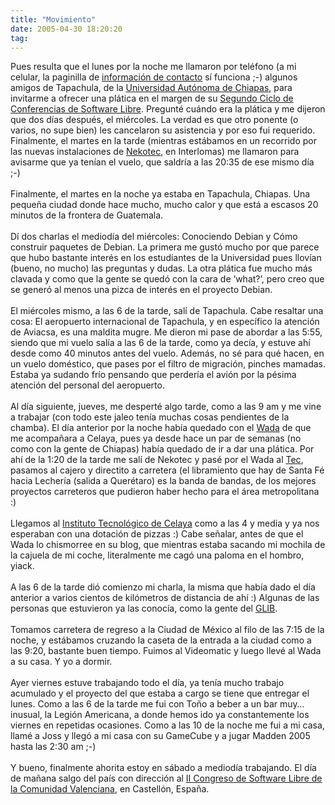 ```yaml
---
title: "Movimiento"
date: 2005-04-30 18:20:20
tag: 
---
```

Pues resulta que el lunes por la noche me llamaron por teléfono (a mi celular, la paginilla de <a target="_self" href="http://damog.net/index.php?option=com_content&amp;task=view&amp;id=20&amp;Itemid=52">información de contacto</a> sí funciona ;-) algunos amigos de Tapachula, de la <a target="_blank" href="http://www.unach.mx/">Universidad Autónoma de Chiapas</a>, para invitarme a ofrecer una plática en el margen de su <a target="_blank" href="http://www.swlibre.unach.mx/">Segundo Ciclo de Conferencias de Software Libre</a>.
Pregunté cuándo era la plática y me dijeron que dos días después, el
miércoles. La verdad es que otro ponente (o varios, no supe bien) les
cancelaron su asistencia y por eso fui requerido. Finalmente, el martes
en la tarde (mientras estábamos en un recorrido por las nuevas
instalaciones de <a target="_blank" href="http://www.nekotec.com.mx/">Nekotec</a>, en Interlomas) me llamaron para avisarme que ya tenían el vuelo, que saldría a las 20:35 de ese mismo día ;-)<br/><br/>
Finalmente, el martes en la noche ya estaba en Tapachula, Chiapas. Una
pequeña ciudad donde hace mucho, mucho calor y que está a escasos 20
minutos de la frontera de Guatemala.<br/><br/>
Dí dos charlas el mediodía del miércoles: Conociendo Debian y Cómo
construir paquetes de Debian. La primera me gustó mucho por que parece
que hubo bastante interés en los estudiantes de la Universidad pues
llovían (bueno, no mucho) las preguntas y dudas. La otra plática fue
mucho más clavada y como que la gente se quedó con la cara de &#8216;what?&#8217;,
pero creo que se generó al menos una pizca de interés en el proyecto
Debian.<br/><br/>
El miércoles mismo, a las 6 de la tarde, salí de Tapachula. Cabe
resaltar una cosa: El aeropuerto internacional de Tapachula, y en
específico la atención de Aviacsa, es una maldita mugre. Me dieron mi
pase de abordar a las 5:55, siendo que mi vuelo salía a las 6 de la
tarde, como ya decía, y estuve ahí desde como 40 minutos antes del
vuelo. Además, no sé para qué hacen, en un vuelo doméstico, que pases
por el filtro de migración, pinches mamadas. Estaba ya sudando frío
pensando que perdería el avión por la pésima atención del personal del
aeropuerto.<br/><br/>
Al día siguiente, jueves, me desperté algo tarde, como a las 9 am y me
vine a trabajar (con todo este jaleo tenía muchas cosas pendientes de
la chamba). El día anterior por la noche había quedado con el <a target="_blank" href="http://www.wada.com.mx">Wada</a>
de que me acompañara a Celaya, pues ya desde hace un par de semanas (no
como con la gente de Chiapas) había quedado de ir a dar una plática.
Por ahí de la 1:20 de la tarde me salí de Nekotec y pasé por el Wada al
<a target="_blank" href="http://www.csf.itesm.mx">Tec</a>,
pasamos al cajero y directito a carretera (el libramiento que hay de
Santa Fé hacia Lechería (salida a Querétaro) es la banda de bandas, de
los mejores proyectos carreteros que pudieron haber hecho para el área
metropolitana :)<br/><br/>
Llegamos al <a target="_blank" href="http://www.itc.mx/">Instituto Tecnológico de Celaya</a>
como a las 4 y media y ya nos esperaban con una dotación de pizzas :)
Cabe señalar, antes de que el Wada lo chismorree en su blog, que
mientras estaba sacando mi mochila de la cajuela de mi coche,
literalmente me cagó una paloma en el hombro, yiack.<br/><br/>
A las 6 de la tarde dió comienzo mi charla, la misma que había dado el
día anterior a varios cientos de kilómetros de distancia de ahí :)
Algunas de las personas que estuvieron ya las conocía, como la gente
del <a target="_blank" href="http://www.glib.org.mx">GLIB</a>.<br/><br/>
Tomamos carretera de regreso a la Ciudad de México al filo de las 7:15
de la noche, y estábamos cruzando la caseta de la entrada a la ciudad
como a las 9:20, bastante buen tiempo. Fuimos al Videomatic y luego
llevé al Wada a su casa. Y yo a dormir.<br/><br/>
Ayer viernes estuve trabajando todo el día, ya tenía mucho trabajo
acumulado y el proyecto del que estaba a cargo se tiene que entregar el
lunes. Como a las 6 de la tarde me fui con Toño a beber a un bar muy&#8230;
inusual, la Legión Americana, a donde hemos ido ya constantemente los
viernes en repetidas ocasiones. Como a las 10 de la noche me fui a mi
casa, llamé a Joss y llegó a mi casa con su GameCube y a jugar Madden
2005 hasta las 2:30 am ;-)<br/><br/>
Y bueno, finalmente ahorita estoy en sábado a mediodía trabajando. El día de mañana salgo del país con dirección al <a target="_blank" href="http://www.lliurex.net/congresii/val/index.htm">II Congreso de Software Libre de la Comunidad Valenciana</a>, en Castellón, España.<br/><br/><br/><br/>
